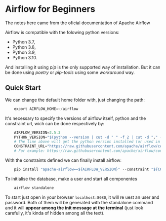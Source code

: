 # Airflow for Beginners
The notes here came from the oficial documentation of Apache Airflow 

Airflow is compatible with the folowing python versions:
- Python 3.7, 
- Python 3.8, 
- Python 3.9, 
- Python 3.10.

And installing it using *pip* is the only supported way of installation. But it can be done using *poetry* or *pip-tools* using some *workaround* way.
## Quick Start
We can change the default home folder with, just changing the path:
``` python
    export AIRFLOW_HOME=~/airflow
```
It's necessary to specify the versions of airflow itself, python and the constraint url, wich can be done respectively by:
``` Python
    AIRFLOW_VERSION=2.5.3
    PYTHON_VERSION="$(python --version | cut -d " " -f 2 | cut -d "." -f 1-2)"
    # The line above will get the python version installed (or used in the venv)
    CONSTRAINT_URL="https://raw.githubusercontent.com/apache/airflow/constraints-${AIRFLOW_VERSION}/constraints-${PYTHON_VERSION}.txt"
    # For example: https://raw.githubusercontent.com/apache/airflow/constraints-2.5.3/constraints-3.7.txt
```
With the constraints defined we can finally install airflow:

``` Python
    pip install "apache-airflow==${AIRFLOW_VERSION}" --constraint "${CONSTRAINT_URL}"
```
To initialise the database, make a user and start all componentes
``` python
    airflow standalone
```
To start just open in your browser ```localhost:8080```, it will re uest an user and password. 
Both of them will be generated with the standalone command and it will **appear among the init message at the terminal** (just look carefully, it's kinda of hidden among all the text).

